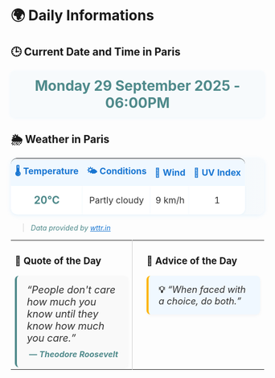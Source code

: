 # 🌍 Daily Informations

## 🕒 Current Date and Time in Paris
<div style="text-align:center; margin: 18px 0; padding: 12px 0; background: #f7fafc; border-radius: 8px; box-shadow: 0 1px 6px rgba(33,150,243,0.08);">
  <span style="font-size:2em; font-weight:bold; color:#4F8A8B;">
    Monday 29 September 2025 - 06:00PM
  </span>
</div>

## 🌦️ Weather in Paris
<table style="width:100%; background:linear-gradient(90deg, #e3f2fd 0%, #f7fafc 100%); border-radius:12px; box-shadow:0 2px 8px rgba(33,150,243,0.10); margin-bottom:18px; border-collapse:separate; border-spacing:0;">
  <thead>
    <tr>
      <th style="padding:12px 8px; color:#1976d2; font-size:1.1em; background:#f0f8ff; border-top-left-radius:12px; text-align:center;">🌡️ Temperature</th>
      <th style="padding:12px 8px; color:#1976d2; font-size:1.1em; background:#f0f8ff; text-align:center;">🌤️ Conditions</th>
      <th style="padding:12px 8px; color:#1976d2; font-size:1.1em; background:#f0f8ff; text-align:center;">💨 Wind</th>
      <th style="padding:12px 8px; color:#1976d2; font-size:1.1em; background:#f0f8ff; border-top-right-radius:12px; text-align:center;">🔆 UV Index</th>
    </tr>
  </thead>
  <tbody>
    <tr>
      <td style="padding:16px 8px; font-weight:bold; color:#4F8A8B; font-size:1.3em; text-align:center; background:#ffffff; border-bottom-left-radius:12px; box-shadow:0 1px 4px rgba(33,150,243,0.07);">20°C</td>
      <td style="padding:16px 8px; color:#333; font-size:1.1em; text-align:center; background:#ffffff; box-shadow:0 1px 4px rgba(33,150,243,0.07);">Partly cloudy</td>
      <td style="padding:16px 8px; color:#333; font-size:1.1em; text-align:center; background:#ffffff; box-shadow:0 1px 4px rgba(33,150,243,0.07);">9 km/h</td>
      <td style="padding:16px 8px; color:#333; font-size:1.1em; text-align:center; background:#ffffff; border-bottom-right-radius:12px; box-shadow:0 1px 4px rgba(33,150,243,0.07);">1</td>
    </tr>
  </tbody>
</table>

> <span style="color:#4F8A8B;">*Data provided by <a href="https://wttr.in/Paris" style="color:#1976d2;">wttr.in</a>*</span>

<table>
  <tr>
    <td width="48%" valign="top">
      <h3>💬 Quote of the Day</h3>
      <div style="background: #f9f9f9; border-left: 4px solid #4F8A8B; padding: 16px 20px; border-radius: 8px; box-shadow: 0 2px 6px rgba(0,0,0,0.04); word-break:break-word;">
        <span style="font-size:1.25em; font-style:italic; color:#333;">“People don't care how much you know until they know how much you care.”</span>
        <br>
        <span style="display:block; margin-top:10px; text-align:right; color:#4F8A8B; font-weight:bold;">
          — <em>Theodore Roosevelt</em>
        </span>
      </div>
    </td>
    <td width="4%" align="center" style="border-left:1px solid #ccc;">
      <!-- vertical separator -->
    </td>
    <td width="48%" valign="top">
      <h3>📝 Advice of the Day</h3>
      <div style="background: #f0f8ff; border-left: 4px solid #FFB400; padding: 16px 20px; border-radius: 8px; box-shadow: 0 2px 6px rgba(0,0,0,0.04); word-break:break-word;">
        <span style="font-size:1.15em; color:#333;">
          <strong>💡</strong> <em>“When faced with a choice, do both.”</em>
        </span>
      </div>
    </td>
  </tr>
</table>

